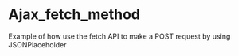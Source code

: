# Ajax_fetch_method
Example of how use the fetch API to make a POST request by using JSONPlaceholder
